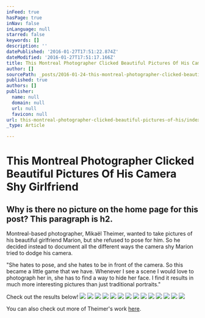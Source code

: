 ```yaml
---
inFeed: true
hasPage: true
inNav: false
inLanguage: null
starred: false
keywords: []
description: ''
datePublished: '2016-01-27T17:51:22.874Z'
dateModified: '2016-01-27T17:51:17.166Z'
title: This Montreal Photographer Clicked Beautiful Pictures Of His Camera Shy Girlfriend
author: []
sourcePath: _posts/2016-01-24-this-montreal-photographer-clicked-beautiful-pictures-of-his.md
published: true
authors: []
publisher:
  name: null
  domain: null
  url: null
  favicon: null
url: this-montreal-photographer-clicked-beautiful-pictures-of-his/index.html
_type: Article

---
```

# This Montreal Photographer Clicked Beautiful Pictures Of His Camera Shy Girlfriend

## Why is there no picture on the home page for this post? This paragraph is h2\.

Montreal-based photographer, Mikaël Theimer, wanted to take pictures of his beautiful girlfriend Marion, but she refused to pose for him. So he decided instead to document all the different ways the camera shy Marion tried to dodge his camera.

"She hates to pose, and she hates to be in front of the camera. So this became a little game that we have. Whenever I see a scene I would love to photograph her in, she has to find a way to hide her face. I find it results in much more interesting pictures than just traditional portraits."

Check out the results below!
![](https://s3-us-west-2.amazonaws.com/the-grid-img/p/4cee1f18b7e871f99460bbcd14c1e9e210d82b08.jpg)
![](https://the-grid-user-content.s3-us-west-2.amazonaws.com/b8384488-2b18-484b-9732-db0eee49de4e.jpg)
![](https://s3-us-west-2.amazonaws.com/the-grid-img/p/05031e693876823cde8257733d1ed7f3fa0f67c3.jpg)
![](https://s3-us-west-2.amazonaws.com/the-grid-img/p/e1d96542b25d3e1cb633867a70b972c1dd56eb18.jpg)
![](https://s3-us-west-2.amazonaws.com/the-grid-img/p/ccf3bfdb102f0896d90e3e78030a16dd1b2f451f.jpg)
![](https://s3-us-west-2.amazonaws.com/the-grid-img/p/e7068a14fb1d134abc242093d735181b767f4556.jpg)
![](https://s3-us-west-2.amazonaws.com/the-grid-img/p/a08c2f9621d724ba375d76c2532dfcb01858367d.jpg)
![](https://the-grid-user-content.s3-us-west-2.amazonaws.com/339667da-65b8-44d7-a0fb-970060b031b3.jpg)
![](https://the-grid-user-content.s3-us-west-2.amazonaws.com/0d331c69-0ed1-4785-a9e3-e5d512de8b67.jpg)
![](https://the-grid-user-content.s3-us-west-2.amazonaws.com/7c52313b-f322-416d-ae42-10e9680d67c2.jpg)
![](https://s3-us-west-2.amazonaws.com/the-grid-img/p/c4c33fceef120f01b02809002ea7de885544ede8.jpg)
![](https://the-grid-user-content.s3-us-west-2.amazonaws.com/9fdd0485-476a-45cd-b553-8388d0a7dbe5.jpg)
![](https://the-grid-user-content.s3-us-west-2.amazonaws.com/55ea0f38-263d-4320-86d6-5dd4d04cb287.jpg)
![](https://the-grid-user-content.s3-us-west-2.amazonaws.com/d9104d6e-6966-4dd2-a885-c4b7ac356326.jpg)

You can also check out more of Theimer's work [here][0].

[0]: https://www.facebook.com/MklTheimer/